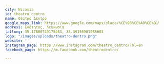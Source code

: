 ```yaml
---
city: Nicosia
id: theatro_dentro
name: Θέατρο Δέντρο
google_maps_link: https://www.google.com/maps/place/%CE%98%CE%AD%CE%B1%CF%84%CF%81%CE%BF+%CE%94%CE%AD%CE%BD%CF%84%CF%81%CE%BF/@35.1778102,33.3893543,17z/data=!3m1!4b1!4m5!3m4!1s0x14de170b08c2c23f:0x17cd0ebf63c7196d!8m2!3d35.1778094!4d33.391545
address: Ενότητος, Λευκωσία
latlong: 35.17800749175463, 33.39156981985683
logo: "/images/uploads/theatro-dentro.png"
website: ''
instagram_page: https://www.instagram.com/theatro_dentro/?hl=en
facebook_page: https://m.facebook.com/theatrodentro/

---
```

